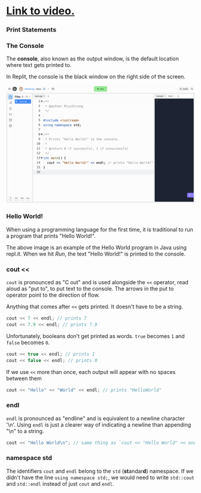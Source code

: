 # [Link to video.](https://www.youtube.com/watch?v=MqtUpWpUhJs&list=PLVD25niNi0BkgQHyEFkuuBp_IQ4q67jIC)

### Print Statements

### The Console

The **console**, also known as the output window, is the default location where text gets printed to.

In Replit, the console is the black window on the right side of the screen.

![](../../Images/Hello_World_C++_Full.png)

### Hello World!

When using a programming language for the first time, it is traditional to run a program that prints "Hello World!".

The above image is an example of the Hello World program in Java using repl.it. When we hit *Run*, the text "Hello World!" is printed to the console. 

### cout <<

`cout` is pronounced as "C out" and is used alongside the `<<` operator, read aloud as "put to", to put text to the console. The arrows in the put to operator point to the direction of flow. 

Anything that comes after `<<` gets printed. It doesn't have to be a string.

```cpp
cout << 7 << endl; // prints 7
cout << 7.9 << endl; // prints 7.9
```

Unfortunately, booleans don't get printed as words. `true` becomes `1` and `false` becomes `0`.

```cpp
cout << true << endl; // prints 1
cout << false << endl; // prints 0
```

If we use `<<` more than once, each output will appear with no spaces between them

```cpp
cout << "Hello" << "World" << endl; // prints "HelloWorld"
```

### endl

`endl` is pronounced as "endline" and is equivalent to a newline character '\n'. Using `endl` is just a clearer way of indicating a newline than appending "\n" to a string.

```cpp
cout << "Hello World\n"; // same thing as `cout << "Hello World" << endl;`
```

### namespace std

The identifiers `cout` and `endl` belong to the `std` (**st**andar**d**) namespace. If we didn't have the line `using namespace std;`, we would need to write `std::cout` and `std::endl` instead of just `cout` and `endl`.
